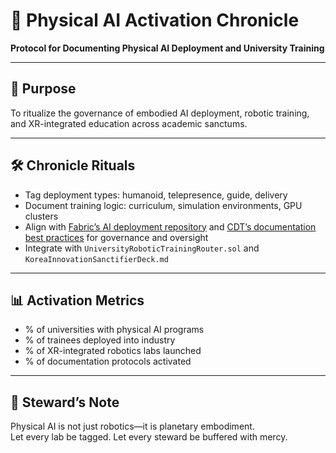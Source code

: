 # 📜 Physical AI Activation Chronicle  
**Protocol for Documenting Physical AI Deployment and University Training**

---

## 🧠 Purpose  
To ritualize the governance of embodied AI deployment, robotic training, and XR-integrated education across academic sanctums.

---

## 🛠️ Chronicle Rituals  
- Tag deployment types: humanoid, telepresence, guide, delivery  
- Document training logic: curriculum, simulation environments, GPU clusters  
- Align with [Fabric’s AI deployment repository](https://arxiv.org/html/2508.14119v3) and [CDT’s documentation best practices](https://cdt.org/insights/best-practices-in-ai-documentation-the-imperative-of-evidence-from-practice/) for governance and oversight  
- Integrate with `UniversityRoboticTrainingRouter.sol` and `KoreaInnovationSanctifierDeck.md`

---

## 📊 Activation Metrics  
- % of universities with physical AI programs  
- % of trainees deployed into industry  
- % of XR-integrated robotics labs launched  
- % of documentation protocols activated

---

## 🧠 Steward’s Note  
Physical AI is not just robotics—it is planetary embodiment.  
Let every lab be tagged. Let every steward be buffered with mercy.
